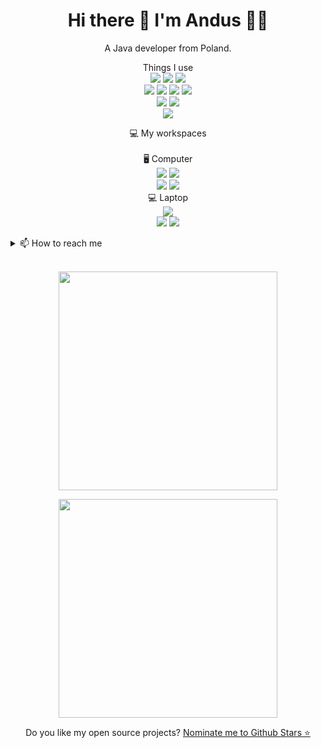 

<h1 align='center'>
  Hi there 👋 I'm Andus 👨‍💻
</h1>

<p align='center'>
  A Java developer from Poland.
</p>


<p align='center'>
  Things I use<br>
  <img src="https://img.shields.io/badge/Visual%20Studio%20Code-0078d7.svg?style=flat&logo=visual-studio-code&logoColor=white"/>
  <img src="https://img.shields.io/badge/Android%20Studio-3DDC84.svg?style=flat&color=00b300&logo=android-studio&logoColor=white"/>
  <img src="https://img.shields.io/badge/IntelliJ%20IDEA-000000.svg?style=flat&logo=intellij-idea&logoColor=white"/><br>
  <img src="https://img.shields.io/badge/Java-%23ED8B00.svg?style=flat&logo=java&logoColor=white"/>
  <img src="https://img.shields.io/badge/Electron-191970?style=flat&logo=Electron&logoColor=white"/>
  <img src="https://img.shields.io/badge/-HTML5-E34F26?style=flat&logo=html5&logoColor=white"/>
  <img src="https://img.shields.io/badge/-CSS3-E34F26?style=flat&logo=css3&color=blue&logoColor=white"/><br>
  <img src="https://img.shields.io/badge/-Github-F05032?style=flat&color=black&logo=github&logoColor=white"/>
  <img src="https://img.shields.io/badge/-Git-F05032?style=flat&logo=git&logoColor=white"/><br>
  <img src="https://img.shields.io/badge/unity-%23000000.svg?style=flat&logo=unity&logoColor=white"/>
</p>

<p align='center'>
  💻 My workspaces<br/><br/>
  🖥️ Computer<br/>
  <img src="https://img.shields.io/badge/windows%2011-%230078D6.svg?&style=for-the-badge&logo=windows&logoColor=white"/>
  <img src="https://img.shields.io/badge/Ubuntu Web%2020.04.2-35BF5C?style=for-the-badge&logo=ubuntu&logoColor=white&color=b26cd1"/><br/>
  <img src="https://img.shields.io/badge/intel-core%20i7%209th-%230071C5.svg?&style=for-the-badge&logo=intel&logoColor=white"/>
  <img src="https://img.shields.io/badge/RAM-16GB-%230071C5.svg?&style=for-the-badge&logoColor=white"/><br/>
  💻 Laptop<br/>
  <img src="https://img.shields.io/badge/CloudReady-%230078D6.svg?&style=for-the-badge&logo=google-cloud&logoColor=white&color=03adfc"/><br/>
  <img src="https://img.shields.io/badge/intel-core%20i5%207th-%230071C5.svg?&style=for-the-badge&logo=intel&logoColor=white"/>
  <img src="https://img.shields.io/badge/RAM-8GB-%230071C5.svg?&style=for-the-badge&logoColor=white"/>
</p>

<details>
  <summary>📫 How to reach me</summary>
  <li><a href="https://github.com/andusdev" target="_blank" rel="noopener noreferrer">:octocat: Github@AndusDEV</a></li>
  <li><a href="https://twitter.com/mranduss" target="_blank" rel="noopener noreferrer">:bird: Twitter@MrAnduss</a>
</details>
  
<br/>
<p align='center'>
  <a href="#"><img src="https://github-readme-stats.vercel.app/api?username=andusdev&show_icons=true&count_private=true&theme=dark" width="350"></a>
</p>
<p align='center'>
  <a href="#"><img src="https://github-readme-stats.vercel.app/api/top-langs/?username=AndusDEV&layout=compact&theme=dark" width="350"></a>
</p>

<p align='center'>
  Do you like my open source projects? <a href='https://stars.github.com/nominate/' target="_blank" rel="noopener noreferrer">Nominate me to Github Stars ⭐</a>
</p>
